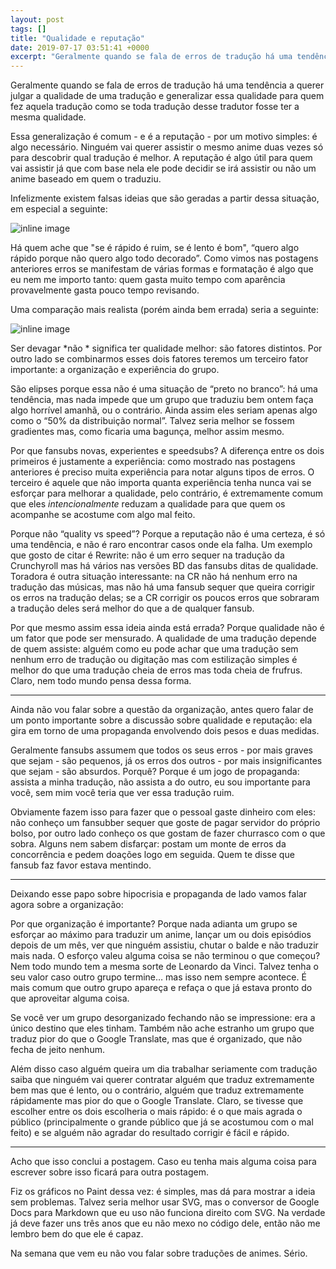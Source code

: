 ```yaml
---
layout: post
tags: []
title: "Qualidade e reputação"
date: 2019-07-17 03:51:41 +0000
excerpt: "Geralmente quando se fala de erros de tradução há uma tendência a querer julgar a qualidade de uma tradução e generalizar essa qualidade..."
---
```


Geralmente quando se fala de erros de tradução há uma tendência a querer julgar a qualidade de uma tradução e generalizar essa qualidade para quem fez aquela tradução como se toda tradução desse tradutor fosse ter a mesma qualidade.

Essa generalização é comum - e é a reputação - por um motivo simples: é algo necessário. Ninguém vai querer assistir o mesmo anime duas vezes só para descobrir qual tradução é melhor. A reputação é algo útil para quem vai assistir já que com base nela ele pode decidir se irá assistir ou não um anime baseado em quem o traduziu.

Infelizmente existem falsas ideias que são geradas a partir dessa situação, em especial a seguinte:

![inline image](https://i.imgur.com/tnkgkAT.png)

Há quem ache que "se é rápido é ruim, se é lento é bom", “quero algo rápido porque não quero algo todo decorado”. Como vimos nas postagens anteriores erros se manifestam de várias formas e formatação é algo que eu nem me importo tanto: quem gasta muito tempo com aparência provavelmente gasta pouco tempo revisando.

Uma comparação mais realista (porém ainda bem errada) seria a seguinte:

![inline image](https://i.imgur.com/rHYU2lF.png)

Ser devagar *não * significa ter qualidade melhor: são fatores distintos. Por outro lado se combinarmos esses dois fatores teremos um terceiro fator importante: a organização e experiência do grupo.

São elipses porque essa não é uma situação de “preto no branco”: há uma tendência, mas nada impede que um grupo que traduziu bem ontem faça algo horrível amanhã, ou o contrário. Ainda assim eles seriam apenas algo como o “50% da distribuição normal”. Talvez seria melhor se fossem gradientes mas, como ficaria uma bagunça, melhor assim mesmo.

Por que fansubs novas, experientes e speedsubs? A diferença entre os dois primeiros é justamente a experiência: como mostrado nas postagens anteriores é preciso muita experiência para notar alguns tipos de erros. O terceiro é aquele que não importa quanta experiência tenha nunca vai se esforçar para melhorar a qualidade, pelo contrário, é extremamente comum que eles *intencionalmente* reduzam a qualidade para que quem os acompanhe se acostume com algo mal feito.

Porque não “quality vs speed”? Porque a reputação não é uma certeza, é só uma tendência, e não é raro encontrar casos onde ela falha. Um exemplo que gosto de citar é Rewrite: não é um erro sequer na tradução da Crunchyroll mas há vários nas versões BD das fansubs ditas de qualidade. Toradora é outra situação interessante: na CR não há nenhum erro na tradução das músicas, mas não há uma fansub sequer que queira corrigir os erros na tradução delas; se a CR corrigir os poucos erros que sobraram a tradução deles será melhor do que a de qualquer fansub.

Por que mesmo assim essa ideia ainda está errada? Porque qualidade não é um fator que pode ser mensurado. A qualidade de uma tradução depende de quem assiste: alguém como eu pode achar que uma tradução sem nenhum erro de tradução ou digitação mas com estilização simples é melhor do que uma tradução cheia de erros mas toda cheia de frufrus. Claro, nem todo mundo pensa dessa forma.

---


Ainda não vou falar sobre a questão da organização, antes quero falar de um ponto importante sobre a discussão sobre qualidade e reputação: ela gira em torno de uma propaganda envolvendo dois pesos e duas medidas.

Geralmente fansubs assumem que todos os seus erros - por mais graves que sejam - são pequenos, já os erros dos outros - por mais insignificantes que sejam - são absurdos. Porquê? Porque é um jogo de propaganda: assista a minha tradução, não assista a do outro, eu sou importante para você, sem mim você teria que ver essa tradução ruim.

Obviamente fazem isso para fazer que o pessoal gaste dinheiro com eles: não conheço um fansubber sequer que goste de pagar servidor do próprio bolso, por outro lado conheço os que gostam de fazer churrasco com o que sobra. Alguns nem sabem disfarçar: postam um monte de erros da concorrência e pedem doações logo em seguida. Quem te disse que fansub faz favor estava mentindo.

---


Deixando esse papo sobre hipocrisia e propaganda de lado vamos falar agora sobre a organização:

Por que organização é importante? Porque nada adianta um grupo se esforçar ao máximo para traduzir um anime, lançar um ou dois episódios depois de um mês, ver que ninguém assistiu, chutar o balde e não traduzir mais nada. O esforço valeu alguma coisa se não terminou o que começou? Nem todo mundo tem a mesma sorte de Leonardo da Vinci. Talvez tenha o seu valor caso outro grupo termine… mas isso nem sempre acontece. É mais comum que outro grupo apareça e refaça o que já estava pronto do que aproveitar alguma coisa.

Se você ver um grupo desorganizado fechando não se impressione: era a único destino que eles tinham. Também não ache estranho um grupo que traduz pior do que o Google Translate, mas que é organizado, que não fecha de jeito nenhum.

Além disso caso alguém queira um dia trabalhar seriamente com tradução saiba que ninguém vai querer contratar alguém que traduz extremamente bem mas que é lento, ou o contrário, alguém que traduz extremamente rápidamente mas pior do que o Google Translate. Claro, se tivesse que escolher entre os dois escolheria o mais rápido: é o que mais agrada o público (principalmente o grande público que já se acostumou com o mal feito) e se alguém não agradar do resultado corrigir é fácil e rápido.

---


Acho que isso conclui a postagem. Caso eu tenha mais alguma coisa para escrever sobre isso ficará para outra postagem.

Fiz os gráficos no Paint dessa vez: é simples, mas dá para mostrar a ideia sem problemas. Talvez seria melhor usar SVG, mas o conversor de Google Docs para Markdown que eu uso não funciona direito com SVG. Na verdade já deve fazer uns três anos que eu não mexo no código dele, então não me lembro bem do que ele é capaz.

Na semana que vem eu não vou falar sobre traduções de animes. Sério.